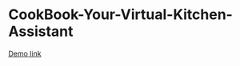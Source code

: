 # CookBook-Your-Virtual-Kitchen-Assistant
[Demo link](https://drive.google.com/file/d/1RZuXhbc_AG90dRUwlyp5dSjUsh7jMaYw/view?usp=drivesdk)
